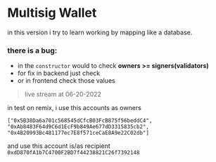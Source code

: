 # Multisig Wallet

in this version i try to learn working by mapping like a database.

### there is a bug: 
- in the `constructor` would to check **owners >= signers(validators)**
- for fix in backend just check
- or in frontend check those values

> live stream at 06-20-2022

in test on remix, i use this accounts as owners
```
["0x5B38Da6a701c568545dCfcB03FcB875f56beddC4",
"0xAb8483F64d9C6d1EcF9b849Ae677dD3315835cb2",
"0x4B20993Bc481177ec7E8f571ceCaE8A9e22C02db"]
```
and use this account is/as recipient
`0xdD870fA1b7C4700F2BD7f44238821C26f7392148`
